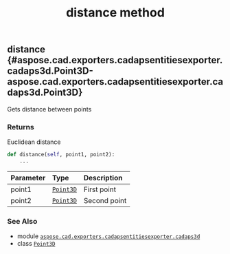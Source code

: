 ﻿---
title: distance method
second_title: Aspose.CAD for Python via .NET API References
description: 
type: docs
weight: 40
url: /aspose.cad.exporters.cadapsentitiesexporter.cadaps3d/point3d/distance/
is_root: false
---

## distance {#aspose.cad.exporters.cadapsentitiesexporter.cadaps3d.Point3D-aspose.cad.exporters.cadapsentitiesexporter.cadaps3d.Point3D}

Gets distance between points


### Returns 


Euclidean distance


```python
def distance(self, point1, point2):
    ...
```


| Parameter | Type | Description |
| :- | :- | :- |
| point1 | [`Point3D`](/cad/python-net/aspose.cad.exporters.cadapsentitiesexporter.cadaps3d/point3d) | First point |
| point2 | [`Point3D`](/cad/python-net/aspose.cad.exporters.cadapsentitiesexporter.cadaps3d/point3d) | Second point |



### See Also
* module [`aspose.cad.exporters.cadapsentitiesexporter.cadaps3d`](../../)
* class [`Point3D`](/cad/python-net/aspose.cad.exporters.cadapsentitiesexporter.cadaps3d/point3d)
